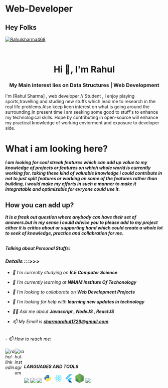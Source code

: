 # Web-Developer
## Hey Folks

<p align="left"> <a href="https://github.com/ryo-ma/github-profile-trophy"><img src="https://github-profile-trophy.vercel.app/?username=Rahulsharma468&theme=monokai" alt="Rahulsharma468" /></a> </p>
<html>
  <body>
    </br>
    <h1 align="center">Hi 👋, I'm Rahul</h1>
<h3 align="center">My Main interest lies on Data Structures | Web Development</h3>



<p>
I'm [Rahul Sharma] , web developer // Student , I enjoy playing sports,travelling and studing new stuffs which lead me to research in the real life problems.Also keep keen interest on what is going around the surrounding.In present time i am seeking some good to stuff's to enhance my technological skills. Hope by contributing in open-source will enhance my practical knowledge of working enviorment and exposure to developer side.

<h1> What i am looking here? </h1>
<i>
<b> I am looking for cool streak features which can add up value to my knowledge of projects or features on which whole world is currently working for. taking these kind of valuable knowledge i could contribute in  not to just split features or working on some of the features rather than building, i would make my efforts in such 
a manner to make it integratable and optimizable for evryone could use it.</b>
</i>
<h2>How you can add up?</h2>
<i>
<b> It is a freak out question where anybody can have their set of answers.but in my sense i could advice you to please add to my project either it is critics about or
supporting hand which could create a whole lot to seek of knowledge, practice and collabration for me.</b>


<br>**Talking about Personal Stuffs:**</br>
<h3> Details :::>>></h3>

- 🔭 I’m currently studying on **B.E Computer Science**

- 🌱 I’m currently learning at **NMAM Institute Of Techonology**

- 👯 I’m looking to collaborate on **Web Development Projects**

- 🤝 I’m looking for help with  **learning new updates in technology**

- 👨‍💻 Ask me about **Javascript , NodeJS , ReactJS**

- 📫 My Email is **sharmarahul1729@gmail.com**

<br>
- 📫 How to reach me:
</br>

<br>
<a href="https://www.linkedin.com/in/rahul-sharma-58b213163/">
<img align="left" alt="rahul-linkedin" width="30px" src="https://cdn.jsdelivr.net/npm/simple-icons@v3/icons/linkedin.svg">
</a>

<a href="https://www.instagram.com/sharmarahul1729/">
<img align="left" alt="rahul-instagram" width="30px" src="https://cdn.jsdelivr.net/npm/simple-icons@v3/icons/instagram.svg">
</a>
</br >
<br>

**LANGUAGES AND TOOLS** 

<code><img height="30" src="https://png.pngtree.com/png-clipart/20190630/original/pngtree-json-file-document-icon-png-image_4166911.jpg"></code>
<code><img height="30" src="https://png.pngtree.com/png-clipart/20190630/original/pngtree-html-file-document-icon-png-image_4166289.jpg"></code>
<code><img height="30" src="https://png.pngtree.com/png-clipart/20190705/original/pngtree-css-file-document-icon-png-image_4187768.jpg"></code>
<code><img height="30" src="https://raw.githubusercontent.com/github/explore/80688e429a7d4ef2fca1e82350fe8e3517d3494d/topics/python/python.png"></code>
<code><img height="30" src="https://raw.githubusercontent.com/github/explore/80688e429a7d4ef2fca1e82350fe8e3517d3494d/topics/react/react.png"></code>
<code><img height="30" src="https://raw.githubusercontent.com/github/explore/80688e429a7d4ef2fca1e82350fe8e3517d3494d/topics/flutter/flutter.png"></code>
<code><img height="30" src="https://raw.githubusercontent.com/github/explore/80688e429a7d4ef2fca1e82350fe8e3517d3494d/topics/nodejs/nodejs.png"></code>
<code><img height="30" src="https://cdn.iconscout.com/icon/free/png-512/c-programming-569564.png"></code>
</br>
</body>
</html>
